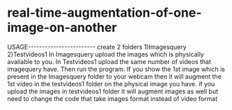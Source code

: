 # real-time-augmentation-of-one-image-on-another

USAGE------------------------
create 2 folders 
    1)Imagesquery
    2)Testvideos1
In Imagesquery upload the images which is physically avaliable to you.
In Testvideos1 upload the same number of videos that imagequery have.
Then run the program.
If you show the 1st image which is present in the Imagesquery folder to your webcam then it will augment the 1st video in the testvideos1 folder on the physical image you have.
 if you upload the images in testvideos1 folder it will augment images as well but need to change the code that take images format instead of video format
 
